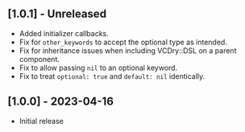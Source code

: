 ## [1.0.1] - Unreleased

- Added initializer callbacks.
- Fix for `other_keywords` to accept the optional type as intended.
- Fix for inheritance issues when including VCDry::DSL on a parent component.
- Fix to allow passing `nil` to an optional keyword.
- Fix to treat `optional: true` and `default: nil` identically.

## [1.0.0] - 2023-04-16

- Initial release
